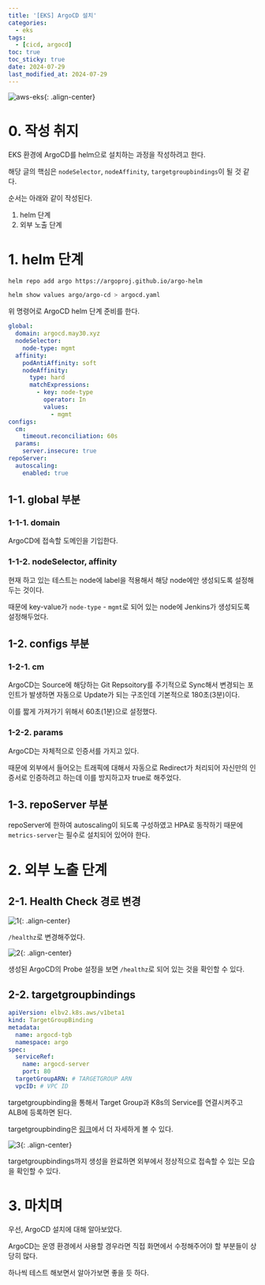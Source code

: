 ```yaml
---
title: '[EKS] ArgoCD 설치'
categories:
  - eks
tags:
  - [cicd, argocd]
toc: true
toc_sticky: true
date: 2024-07-29
last_modified_at: 2024-07-29
---
```


![aws-eks](https://github.com/user-attachments/assets/e507cbd4-dd54-4f89-9979-481969113fbd){: .align-center}

# 0. 작성 취지

EKS 환경에 ArgoCD를 helm으로 설치하는 과정을 작성하려고 한다.

해당 글의 핵심은 `nodeSelector`, `nodeAffinity`, `targetgroupbindings`이 될 것 같다.

순서는 아래와 같이 작성된다.

1. helm 단계
2. 외부 노출 단계

# 1. helm 단계

```bash
helm repo add argo https://argoproj.github.io/argo-helm

helm show values argo/argo-cd > argocd.yaml
```

위 명령어로 ArgoCD helm 단계 준비를 한다.

```yaml
global:
  domain: argocd.may30.xyz
  nodeSelector:
    node-type: mgmt
  affinity:
    podAntiAffinity: soft
    nodeAffinity:
      type: hard
      matchExpressions:
        - key: node-type
          operator: In
          values:
            - mgmt
configs:
  cm:
    timeout.reconciliation: 60s
  params:
    server.insecure: true
repoServer:
  autoscaling:
    enabled: true
```

## 1-1. global 부분

### 1-1-1. domain

ArgoCD에 접속할 도메인을 기입한다.

### 1-1-2. nodeSelector, affinity

현재 하고 있는 테스트는 node에 label을 적용해서 해당 node에만 생성되도록 설정해두는 것이다.

때문에 key-value가 `node-type` - `mgmt`로 되어 있는 node에 Jenkins가 생성되도록 설정해두었다.

## 1-2. configs 부분

### 1-2-1. cm

ArgoCD는 Source에 해당하는 Git Repsoitory를 주기적으로 Sync해서 변경되는 포인트가 발생하면 자동으로 Update가 되는 구조인데 기본적으로 180초(3분)이다.

이를 짧게 가져가기 위해서 60초(1분)으로 설정했다.

### 1-2-2. params

ArgoCD는 자체적으로 인증서를 가지고 있다.

때문에 외부에서 들어오는 트래픽에 대해서 자동으로 Redirect가 처리되어 자신만의 인증서로 인증하려고 하는데 이를 방지하고자 true로 해주었다.

## 1-3. repoServer 부분

repoServer에 한하여 autoscaling이 되도록 구성하였고 HPA로 동작하기 때문에 `metrics-server`는 필수로 설치되어 있어야 한다.

# 2. 외부 노출 단계

## 2-1. Health Check 경로 변경

![1](https://github.com/user-attachments/assets/4892c0b9-703e-4aae-b7c8-e92d889f5a51){: .align-center}

`/healthz`로 변경해주었다.

![2](https://github.com/user-attachments/assets/dfa08b9e-615f-4e2d-a418-cd9b422a4fc9){: .align-center}

생성된 ArgoCD의 Probe 설정을 보면 `/healthz`로 되어 있는 것을 확인할 수 있다.

## 2-2. targetgroupbindings

```yaml
apiVersion: elbv2.k8s.aws/v1beta1
kind: TargetGroupBinding
metadata:
  name: argocd-tgb
  namespace: argo
spec:
  serviceRef:
    name: argocd-server
    port: 80
  targetGroupARN: # TARGETGROUP ARN
  vpcID: # VPC ID
```

targetgroupbinding을 통해서 Target Group과 K8s의 Service를 연결시켜주고 ALB에 등록하면 된다.

targetgroupbinding은 [링크](https://may-30.github.io/eks/aws-lb-controller-method-2/#1-2-ingress--alb-%EB%8F%85%EB%A6%BD%EC%A0%81%EC%9C%BC%EB%A1%9C-%EC%83%9D%EC%84%B1)에서 더 자세하게 볼 수 있다.

![3](https://github.com/user-attachments/assets/f21bc905-59b5-444e-b664-86d65f54c564){: .align-center}

targetgroupbindings까지 생성을 완료하면 외부에서 정상적으로 접속할 수 있는 모습을 확인할 수 있다.

# 3. 마치며

우선, ArgoCD 설치에 대해 알아보았다.

ArgoCD는 운영 환경에서 사용할 경우라면 직접 화면에서 수정해주어야 할 부분들이 상당히 많다.

하나씩 테스트 해보면서 알아가보면 좋을 듯 하다.